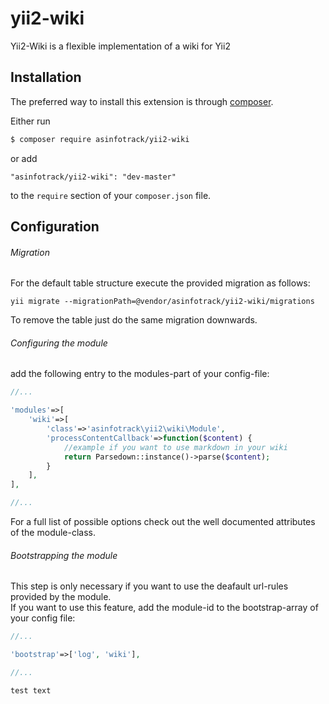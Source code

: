 # yii2-wiki
Yii2-Wiki is a flexible implementation of a wiki for Yii2

## Installation
The preferred way to install this extension is through [composer](http://getcomposer.org/download/).

Either run

```bash
$ composer require asinfotrack/yii2-wiki
```

or add

```
"asinfotrack/yii2-wiki": "dev-master"
```

to the `require` section of your `composer.json` file.


## Configuration

###### Migration
For the default table structure execute the provided migration as follows:

	yii migrate --migrationPath=@vendor/asinfotrack/yii2-wiki/migrations

To remove the table just do the same migration downwards.

###### Configuring the module
add the following entry to the modules-part of your config-file:

```php
//...

'modules'=>[
	'wiki'=>[
		'class'=>'asinfotrack\yii2\wiki\Module',
		'processContentCallback'=>function($content) {
			//example if you want to use markdown in your wiki
			return Parsedown::instance()->parse($content);
		}
	],
],

//...
```

For a full list of possible options check out the well documented attributes of the module-class.

###### Bootstrapping the module
This step is only necessary if you want to use the deafault url-rules provided by the module.  
If you want to use this feature, add the module-id to the bootstrap-array of your config file:

```php
//...

'bootstrap'=>['log', 'wiki'],

//...

test text
```
